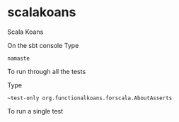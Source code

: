 # scalakoans

Scala Koans


On the sbt console Type

    namaste

To run through all the tests

Type 

    ~test-only org.functionalkoans.forscala.AboutAsserts
    
To run a single test
